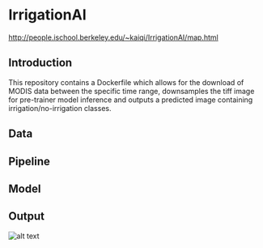# IrrigationAI

http://people.ischool.berkeley.edu/~kaiqi/IrrigationAI/map.html

## Introduction
This repository contains a Dockerfile which allows for the download of MODIS data between the specific time range, downsamples the tiff image for pre-trainer model inference and outputs a predicted image containing irrigation/no-irrigation classes.

## Data

## Pipeline

## Model

## Output
![alt text](https://github.com/sairavuru/spring2020_w210_irrigationAI/sample_output.png)

